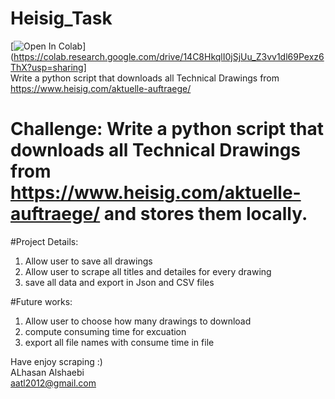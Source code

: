 # Heisig_Task

[![Open In Colab](https://colab.research.google.com/assets/colab-badge.svg)](https://colab.research.google.com/drive/14C8HkqlI0jSjUu_Z3vv1dl69Pexz6ThX?usp=sharing]
\
Write a python script that downloads all Technical Drawings from https://www.heisig.com/aktuelle-auftraege/



# **Challenge**: Write a python script that downloads all Technical Drawings from https://www.heisig.com/aktuelle-auftraege/ and stores them locally.

#Project Details:
1. Allow user to  save all drawings
2. Allow user to scrape all titles and detailes for every drawing
3. save all data and export in Json and CSV files

#Future works:
1. Allow user to choose how many drawings to download
2. compute consuming time for excuation 
3. export all file names with consume time in file


Have enjoy scraping :) \
ALhasan Alshaebi\
aatl2012@gmail.com
